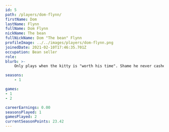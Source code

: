 ```yaml
---
id: 5
path: /players/dom-flynn/
firstName: Dom
lastName: Flynn
fullName: Dom Flynn
nickName: The bean
fullNickName: Dom "The bean" Flynn
profileImage: ../../images/players/dom-flynn.png
joinedDate: 2021-02-10T17:46:35.701Z
occupation: Bean seller
role: 
blurb: >-
    Only plays when the kitty is "worth his time". Shame he never cashes out. <br /> His biggest tournament win to date is circa $2. <br /> He has a bean head. Favourite bean is lima.

seasons:
    - 1

games:
- 1
- 2

careerEarnings: 0.00
seasonsPlayed: 1
gamesPlayed: 2
currentSeasonPoints: 23.42
---
```

